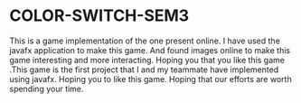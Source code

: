 # COLOR-SWITCH-SEM3
 This is a game implementation of the one present online. I have used the javafx application to make this game. And found images online to make this game interesting and more interacting. Hoping you that you like this game .This game is the first project that I and my teammate have implemented using javafx. Hoping you to like this game. Hoping that our efforts are worth spending your time.
